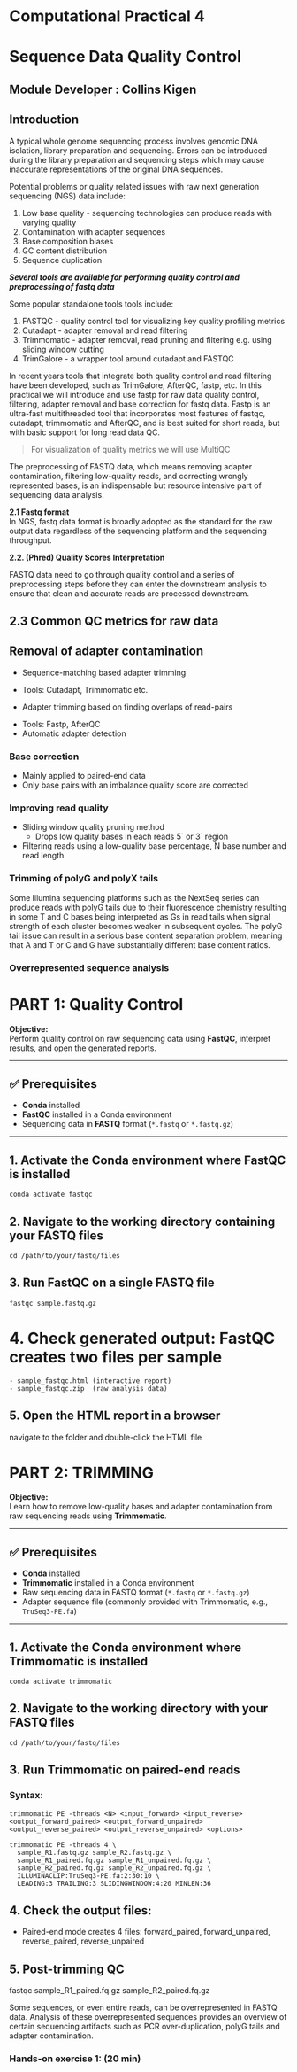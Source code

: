 # Computational Practical 4
# Sequence Data Quality Control
## Module Developer : Collins Kigen
## Introduction
A typical whole genome sequencing process involves genomic DNA isolation, library preparation and sequencing. Errors can be introduced during the library preparation and sequencing steps which may cause inaccurate representations of the original DNA sequences. 

Potential problems or quality related issues with raw next generation sequencing (NGS) data include:

1. Low base quality \- sequencing technologies can produce reads with varying quality
2. Contamination with adapter sequences
3. Base composition biases  
4. GC content distribution
5. Sequence duplication 

***Several tools are available for performing quality control and preprocessing of fastq data*** 

Some popular standalone tools tools include:

1. FASTQC \- quality control tool for visualizing key quality profiling metrics  
2. Cutadapt \- adapter removal and read filtering  
3. Trimmomatic \- adapter removal, read pruning and filtering e.g. using sliding window cutting  
4. TrimGalore \- a wrapper tool around cutadapt and FASTQC

In recent years tools that integrate both quality control and read filtering have been developed, such as TrimGalore, AfterQC, fastp, etc. In this practical we will introduce and use fastp for raw data quality control, filtering, adapter removal and base correction for fastq data. Fastp is an ultra-fast multithreaded tool that incorporates most features of fastqc, cutadapt, trimmomatic and AfterQC, and is best suited for short reads, but with basic support for long read data QC.

> For visualization of quality metrics we will use MultiQC

The preprocessing of FASTQ data, which means removing adapter contamination, filtering low-quality reads, and correcting wrongly represented bases, is an indispensable but resource intensive part of sequencing data analysis.

**2.1 Fastq format**   
In NGS, fastq data format is broadly adopted as the standard for the raw output data regardless of the sequencing platform and the sequencing throughput. 


**2.2. (Phred) Quality Scores Interpretation**


FASTQ data need to go through quality control and a series of preprocessing steps before they can enter the downstream analysis to ensure that clean and accurate reads are processed downstream.

## 2.3 Common QC metrics for raw data

## Removal of adapter contamination

* Sequence-matching based adapter trimming  
- Tools: Cutadapt, Trimmomatic etc.  
* Adapter trimming based on finding overlaps of read-pairs  
- Tools: Fastp, AfterQC  
- Automatic adapter detection

### Base correction

* Mainly applied to paired-end data  
* Only base pairs with an imbalance quality score are corrected

### Improving read quality

* Sliding window quality pruning method  
  * Drops low quality bases in each reads 5\` or 3\` region  
* Filtering reads using a low-quality base percentage, N base number and read length

### Trimming of polyG and polyX tails

Some Illumina sequencing platforms such as the NextSeq series can produce reads with polyG tails due to their fluorescence chemistry resulting in some T and C bases being interpreted as Gs in read tails when signal strength of each cluster becomes weaker in subsequent cycles. The polyG tail issue can result in a serious base content separation problem, meaning that A and T or C and G have substantially different base content ratios. 

### Overrepresented sequence analysis

# PART 1: Quality Control



**Objective:**  
Perform quality control on raw sequencing data using **FastQC**, interpret results, and open the generated reports.

---

## ✅ Prerequisites
- **Conda** installed
- **FastQC** installed in a Conda environment
- Sequencing data in **FASTQ** format (`*.fastq` or `*.fastq.gz`)

---


## 1. Activate the Conda environment where FastQC is installed
```
conda activate fastqc
```

## 2. Navigate to the working directory containing your FASTQ files
```
cd /path/to/your/fastq/files
```

## 3. Run FastQC on a single FASTQ file
```
fastqc sample.fastq.gz
```

# 4. Check generated output: FastQC creates two files per sample
    - sample_fastqc.html (interactive report)
    - sample_fastqc.zip  (raw analysis data)

## 5. Open the HTML report in a browser
navigate to the folder and double-click the HTML file


# PART 2: TRIMMING



**Objective:**  
Learn how to remove low-quality bases and adapter contamination from raw sequencing reads using **Trimmomatic**.

---

## ✅ Prerequisites
- **Conda** installed
- **Trimmomatic** installed in a Conda environment
- Raw sequencing data in FASTQ format (`*.fastq` or `*.fastq.gz`)
- Adapter sequence file (commonly provided with Trimmomatic, e.g., `TruSeq3-PE.fa`)

---



## 1. Activate the Conda environment where Trimmomatic is installed
```
conda activate trimmomatic
```

## 2. Navigate to the working directory with your FASTQ files
```
cd /path/to/your/fastq/files
```

## 3. Run Trimmomatic on paired-end reads
### Syntax:
`trimmomatic PE -threads <N> <input_forward> <input_reverse> <output_forward_paired> <output_forward_unpaired> <output_reverse_paired> <output_reverse_unpaired> <options>`

```
trimmomatic PE -threads 4 \
  sample_R1.fastq.gz sample_R2.fastq.gz \
  sample_R1_paired.fq.gz sample_R1_unpaired.fq.gz \
  sample_R2_paired.fq.gz sample_R2_unpaired.fq.gz \
  ILLUMINACLIP:TruSeq3-PE.fa:2:30:10 \
  LEADING:3 TRAILING:3 SLIDINGWINDOW:4:20 MINLEN:36
```

## 4. Check the output files:
 - Paired-end mode creates 4 files: forward_paired, forward_unpaired, reverse_paired, reverse_unpaired


## 5. Post-trimming QC
fastqc sample_R1_paired.fq.gz sample_R2_paired.fq.gz



Some sequences, or even entire reads, can be overrepresented in FASTQ data. Analysis of these overrepresented sequences provides an overview of certain sequencing artifacts such as PCR over-duplication, polyG tails and adapter contamination.

### Hands-on exercise 1: (20 min)
